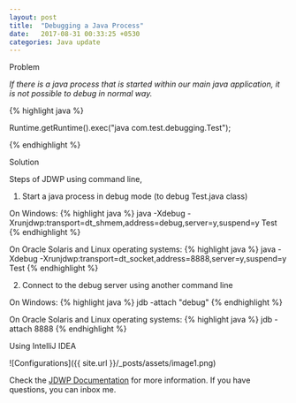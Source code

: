 ```yaml
---
layout: post
title:  "Debugging a Java Process"
date:   2017-08-31 00:33:25 +0530
categories: Java update
---
```

Problem

*If there is a java process that is started within our main java application, it is not possible to
debug in normal way.*

{% highlight java %}

Runtime.getRuntime().exec("java com.test.debugging.Test");

{% endhighlight %}

Solution

Steps of JDWP using command line,
1. Start a java process in debug mode (to debug Test.java class)

On Windows:
{% highlight java %}
java -Xdebug -Xrunjdwp:transport=dt_shmem,address=debug,server=y,suspend=y Test
{% endhighlight %}

On Oracle Solaris and Linux operating systems:
{% highlight java %}
java -Xdebug -Xrunjdwp:transport=dt_socket,address=8888,server=y,suspend=y Test
{% endhighlight %}


2. Connect to the debug server using another command line

On Windows:
{% highlight java %}
jdb -attach "debug"
{% endhighlight %}

On Oracle Solaris and Linux operating systems:
{% highlight java %}
jdb -attach 8888
{% endhighlight %}

Using IntelliJ IDEA

![Configurations]({{ site.url }}/_posts/assets/image1.png)

Check the [JDWP Documentation][jdwp-docs] for more information. If you have questions, you can inbox me.

[jdwp-docs]: https://docs.oracle.com/javase/8/docs/technotes/guides/troubleshoot/introclientissues005.html
